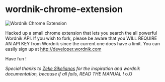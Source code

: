 wordnik-chrome-extension
========================

![Wordnik Chrome Extension](http://f.cl.ly/items/1L1e3s1I3A0k1y3H1J1c/wordnik-chrome-extension.png)  


Hacked up a small chrome extension that lets you search the all powerful Wordnik API.
If you wish to fork, please be aware that you WILL REQUIRE AN API KEY from Wordnik since the current one does have a limit. You can easily sign up at http://developer.wordnik.com

Have fun !


_Special thanks to [Zeke Sikelianos](http://github.com/zeke) for the inspiration and wordnik documentation, because if all fails, READ THE MANUAL !_ o.O
